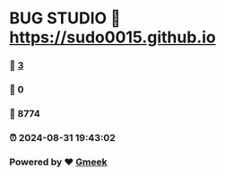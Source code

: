 # BUG STUDIO :link: https://sudo0015.github.io 
### :page_facing_up: [3](https://sudo0015.github.io/tag.html) 
### :speech_balloon: 0 
### :hibiscus: 8774 
### :alarm_clock: 2024-08-31 19:43:02 
### Powered by :heart: [Gmeek](https://github.com/Meekdai/Gmeek)

